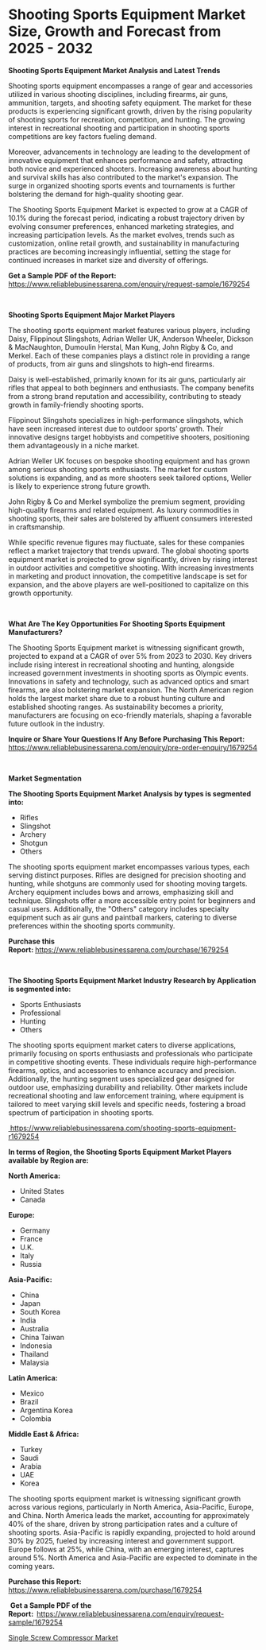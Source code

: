 <p><h1>Shooting Sports Equipment Market Size, Growth and Forecast from 2025 - 2032</h1></p><p><strong>Shooting Sports Equipment Market Analysis and Latest Trends</strong></p>
<p><p>Shooting sports equipment encompasses a range of gear and accessories utilized in various shooting disciplines, including firearms, air guns, ammunition, targets, and shooting safety equipment. The market for these products is experiencing significant growth, driven by the rising popularity of shooting sports for recreation, competition, and hunting. The growing interest in recreational shooting and participation in shooting sports competitions are key factors fueling demand.</p><p>Moreover, advancements in technology are leading to the development of innovative equipment that enhances performance and safety, attracting both novice and experienced shooters. Increasing awareness about hunting and survival skills has also contributed to the market's expansion. The surge in organized shooting sports events and tournaments is further bolstering the demand for high-quality shooting gear.</p><p>The Shooting Sports Equipment Market is expected to grow at a CAGR of 10.1% during the forecast period, indicating a robust trajectory driven by evolving consumer preferences, enhanced marketing strategies, and increasing participation levels. As the market evolves, trends such as customization, online retail growth, and sustainability in manufacturing practices are becoming increasingly influential, setting the stage for continued increases in market size and diversity of offerings.</p></p>
<p><strong>Get a Sample PDF of the Report:&nbsp;</strong> <a href="https://www.reliablebusinessarena.com/enquiry/request-sample/1679254?utm_campaign=2041&utm_medium=2&utm_source=Github&utm_content=ia&utm_term=23022025&utm_id=shooting-sports-equipment">https://www.reliablebusinessarena.com/enquiry/request-sample/1679254</a></p>
<p>&nbsp;</p>
<p><strong>Shooting Sports Equipment Major Market Players</strong></p>
<p><p>The shooting sports equipment market features various players, including Daisy, Flippinout Slingshots, Adrian Weller UK, Anderson Wheeler, Dickson & MacNaughton, Dumoulin Herstal, Man Kung, John Rigby & Co, and Merkel. Each of these companies plays a distinct role in providing a range of products, from air guns and slingshots to high-end firearms.</p><p>Daisy is well-established, primarily known for its air guns, particularly air rifles that appeal to both beginners and enthusiasts. The company benefits from a strong brand reputation and accessibility, contributing to steady growth in family-friendly shooting sports.</p><p>Flippinout Slingshots specializes in high-performance slingshots, which have seen increased interest due to outdoor sports' growth. Their innovative designs target hobbyists and competitive shooters, positioning them advantageously in a niche market.</p><p>Adrian Weller UK focuses on bespoke shooting equipment and has grown among serious shooting sports enthusiasts. The market for custom solutions is expanding, and as more shooters seek tailored options, Weller is likely to experience strong future growth.</p><p>John Rigby & Co and Merkel symbolize the premium segment, providing high-quality firearms and related equipment. As luxury commodities in shooting sports, their sales are bolstered by affluent consumers interested in craftsmanship.</p><p>While specific revenue figures may fluctuate, sales for these companies reflect a market trajectory that trends upward. The global shooting sports equipment market is projected to grow significantly, driven by rising interest in outdoor activities and competitive shooting. With increasing investments in marketing and product innovation, the competitive landscape is set for expansion, and the above players are well-positioned to capitalize on this growth opportunity.</p></p>
<p>&nbsp;</p>
<p><strong>What Are The Key Opportunities For Shooting Sports Equipment Manufacturers?</strong></p>
<p><p>The Shooting Sports Equipment market is witnessing significant growth, projected to expand at a CAGR of over 5% from 2023 to 2030. Key drivers include rising interest in recreational shooting and hunting, alongside increased government investments in shooting sports as Olympic events. Innovations in safety and technology, such as advanced optics and smart firearms, are also bolstering market expansion. The North American region holds the largest market share due to a robust hunting culture and established shooting ranges. As sustainability becomes a priority, manufacturers are focusing on eco-friendly materials, shaping a favorable future outlook in the industry.</p></p>
<p><strong>Inquire or Share Your Questions If Any Before Purchasing This Report:</strong> <a href="https://www.reliablebusinessarena.com/enquiry/pre-order-enquiry/1679254?utm_campaign=2041&utm_medium=2&utm_source=Github&utm_content=ia&utm_term=23022025&utm_id=shooting-sports-equipment">https://www.reliablebusinessarena.com/enquiry/pre-order-enquiry/1679254</a></p>
<p>&nbsp;</p>
<p><strong>Market Segmentation</strong></p>
<p><strong>The Shooting Sports Equipment Market Analysis by types is segmented into:</strong></p>
<p><ul><li>Rifles</li><li>Slingshot</li><li>Archery</li><li>Shotgun</li><li>Others</li></ul></p>
<p><p>The shooting sports equipment market encompasses various types, each serving distinct purposes. Rifles are designed for precision shooting and hunting, while shotguns are commonly used for shooting moving targets. Archery equipment includes bows and arrows, emphasizing skill and technique. Slingshots offer a more accessible entry point for beginners and casual users. Additionally, the "Others" category includes specialty equipment such as air guns and paintball markers, catering to diverse preferences within the shooting sports community.</p></p>
<p><strong>Purchase this Report:&nbsp;</strong><a href="https://www.reliablebusinessarena.com/purchase/1679254?utm_campaign=2041&utm_medium=2&utm_source=Github&utm_content=ia&utm_term=23022025&utm_id=shooting-sports-equipment">https://www.reliablebusinessarena.com/purchase/1679254</a></p>
<p>&nbsp;</p>
<p><strong>The Shooting Sports Equipment Market Industry Research by Application is segmented into:</strong></p>
<p><ul><li>Sports Enthusiasts</li><li>Professional</li><li>Hunting</li><li>Others</li></ul></p>
<p><p>The shooting sports equipment market caters to diverse applications, primarily focusing on sports enthusiasts and professionals who participate in competitive shooting events. These individuals require high-performance firearms, optics, and accessories to enhance accuracy and precision. Additionally, the hunting segment uses specialized gear designed for outdoor use, emphasizing durability and reliability. Other markets include recreational shooting and law enforcement training, where equipment is tailored to meet varying skill levels and specific needs, fostering a broad spectrum of participation in shooting sports.</p></p>
<p><a href="https://www.reliablebusinessarena.com/shooting-sports-equipment-r1679254?utm_campaign=2041&utm_medium=2&utm_source=Github&utm_content=ia&utm_term=23022025&utm_id=shooting-sports-equipment">&nbsp;https://www.reliablebusinessarena.com/shooting-sports-equipment-r1679254</a></p>
<p><strong>In terms of Region, the Shooting Sports Equipment Market Players available by Region are:</strong></p>
<p>
    <p> <strong> North America: </strong>
        <ul>
            <li>United States</li>
            <li>Canada</li>
        </ul>
        </p> 
    <p> <strong> Europe: </strong>
        <ul>
            <li>Germany</li>
            <li>France</li>
            <li>U.K.</li>
            <li>Italy</li>
            <li>Russia</li>
        </ul>
        </p> 
    <p> <strong> Asia-Pacific: </strong>
        <ul>
            <li>China</li>
            <li>Japan</li>
            <li>South Korea</li>
            <li>India</li>
            <li>Australia</li>
            <li>China Taiwan</li>
            <li>Indonesia</li>
            <li>Thailand</li>
            <li>Malaysia</li>
        </ul>
        </p> 
    <p> <strong> Latin America: </strong>
        <ul>
            <li>Mexico</li>
            <li>Brazil</li>
            <li>Argentina Korea</li>
            <li>Colombia</li>
        </ul>
        </p> 
    <p> <strong> Middle East & Africa: </strong>
        <ul>
            <li>Turkey</li>
            <li>Saudi</li>
            <li>Arabia</li>
            <li>UAE</li>
            <li>Korea</li>
        </ul>
    </p>
    </p>
<p><p>The shooting sports equipment market is witnessing significant growth across various regions, particularly in North America, Asia-Pacific, Europe, and China. North America leads the market, accounting for approximately 40% of the share, driven by strong participation rates and a culture of shooting sports. Asia-Pacific is rapidly expanding, projected to hold around 30% by 2025, fueled by increasing interest and government support. Europe follows at 25%, while China, with an emerging interest, captures around 5%. North America and Asia-Pacific are expected to dominate in the coming years.</p></p>
<p><strong>Purchase this Report: </strong><a href="https://www.reliablebusinessarena.com/purchase/1679254?utm_campaign=2041&utm_medium=2&utm_source=Github&utm_content=ia&utm_term=23022025&utm_id=shooting-sports-equipment">https://www.reliablebusinessarena.com/purchase/1679254</a></p>
<p>&nbsp;<strong>Get a Sample PDF of the Report:&nbsp;&nbsp;</strong><a href="https://www.reliablebusinessarena.com/enquiry/request-sample/1679254?utm_campaign=2041&utm_medium=2&utm_source=Github&utm_content=ia&utm_term=23022025&utm_id=shooting-sports-equipment">https://www.reliablebusinessarena.com/enquiry/request-sample/1679254</a></p>
<p><strong></strong></p>
<p><p><a href="https://github.com/irfadac/Market-Research-Report-List-5/blob/main/single-screw-compressor-market.md?utm_campaign=2041&utm_medium=2&utm_source=Github&utm_content=ia&utm_term=23022025&utm_id=shooting-sports-equipment">Single Screw Compressor Market</a></p></p>